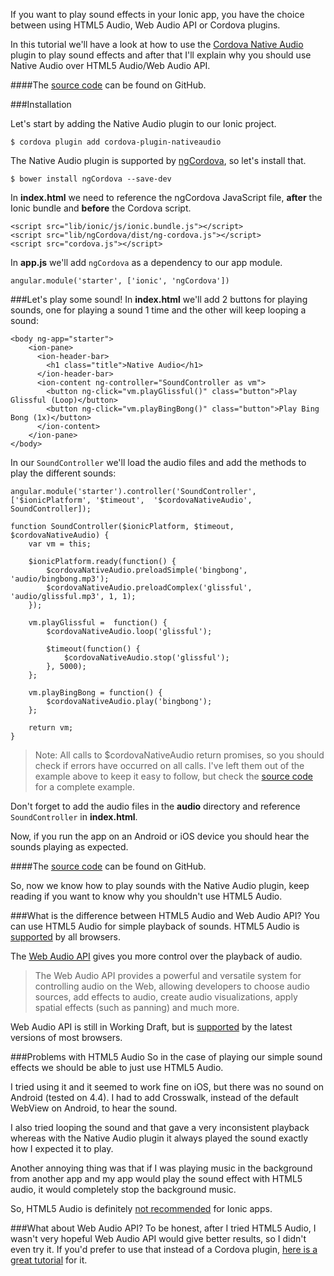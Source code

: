 If you want to play sound effects in your Ionic app, you have the choice between using HTML5 Audio, Web Audio API or Cordova plugins.

In this tutorial we'll have a look at how to use the [Cordova Native Audio](https://github.com/floatinghotpot/cordova-plugin-nativeaudio) plugin to play sound effects and after that I'll explain why you should use Native Audio over HTML5 Audio/Web Audio API.<cut />

####The [source code](https://github.com/ashteya/ionic-tutorial-nativeaudio) can be found on GitHub.
<br />

###Installation

Let's start by adding the Native Audio plugin to our Ionic project. 
```language-markup
$ cordova plugin add cordova-plugin-nativeaudio
```

The Native Audio plugin is supported by [ngCordova](http://www.ngcordova.com), so let's install that.
```language-markup
$ bower install ngCordova --save-dev
```

In **index.html** we need to reference the ngCordova JavaScript file, **after** the Ionic bundle and **before** the Cordova script.
```language-markup
<script src="lib/ionic/js/ionic.bundle.js"></script>
<script src="lib/ngCordova/dist/ng-cordova.js"></script>
<script src="cordova.js"></script>
```

In **app.js** we'll add `ngCordova` as a dependency to our app module.
```language-javascript
angular.module('starter', ['ionic', 'ngCordova'])
```

###Let's play some sound!
In **index.html** we'll add 2 buttons for playing sounds, one for playing a sound 1 time and the other will keep looping a sound:
```language-markup
<body ng-app="starter">
	<ion-pane>
	  <ion-header-bar>
	    <h1 class="title">Native Audio</h1>
	  </ion-header-bar>
	  <ion-content ng-controller="SoundController as vm">
	    <button ng-click="vm.playGlissful()" class="button">Play Glissful (Loop)</button>
	    <button ng-click="vm.playBingBong()" class="button">Play Bing Bong (1x)</button>
	  </ion-content>
	</ion-pane>
</body>
```

In our `SoundController` we'll load the audio files and add the methods to play the different sounds:
```language-javascript
angular.module('starter').controller('SoundController', ['$ionicPlatform', '$timeout',  '$cordovaNativeAudio', SoundController]);

function SoundController($ionicPlatform, $timeout, $cordovaNativeAudio) {
	var vm = this;
	
	$ionicPlatform.ready(function() {
		$cordovaNativeAudio.preloadSimple('bingbong', 'audio/bingbong.mp3');
		$cordovaNativeAudio.preloadComplex('glissful', 'audio/glissful.mp3', 1, 1);
	});
	
	vm.playGlissful =  function() {
		$cordovaNativeAudio.loop('glissful');
		
		$timeout(function() {
			$cordovaNativeAudio.stop('glissful');
		}, 5000);	
	};
	
	vm.playBingBong = function() {
		$cordovaNativeAudio.play('bingbong');
	};
	
	return vm;
}
```

> Note: All calls to $cordovaNativeAudio return promises, so you should check if errors have occurred on all calls. I've left them out of the example above to keep it easy to follow, but check the [source code](https://github.com/ashteya/ionic-tutorial-nativeaudio) for a complete example.

Don't forget to add the audio files in the **audio** directory and reference `SoundController` in **index.html**.

Now, if you run the app on an Android or iOS device you should hear the sounds playing as expected.

####The [source code](https://github.com/ashteya/ionic-tutorial-nativeaudio) can be found on GitHub.
<br />

So, now we know how to play sounds with the Native Audio plugin, keep reading if you want to know why you shouldn't use HTML5 Audio.

###What is the difference between HTML5 Audio and Web Audio API?
You can use HTML5 Audio for simple playback of sounds. HTML5 Audio is [supported](http://caniuse.com/audio) by all browsers.

The [Web Audio API](https://developer.mozilla.org/en-US/docs/Web/API/Web_Audio_API) gives you more control over the playback of audio. 

> The Web Audio API provides a powerful and versatile system for controlling audio on the Web, allowing developers to choose audio sources, add effects to audio, create audio visualizations, apply spatial effects (such as panning) and much more. 

Web Audio API is still in Working Draft, but is [supported](http://caniuse.com/audio-api) by the latest versions of most browsers.

###Problems with HTML5 Audio
So in the case of playing our simple sound effects we should be able to just use HTML5 Audio. 

I tried using it and it seemed to work fine on iOS, but there was no sound on Android (tested on 4.4). I had to add Crosswalk, instead of the default WebView on Android, to hear the sound.

I also tried looping the sound and that gave a very inconsistent playback whereas with the Native Audio plugin it always played the sound exactly how I expected it to play.

Another annoying thing was that if I was playing music in the background from another app and my app would play the sound effect with HTML5 audio, it would completely stop the background music.

So, HTML5 Audio is definitely [not recommended](http://forum.ionicframework.com/t/how-to-play-local-audio-files) for Ionic apps.

###What about Web Audio API?
To be honest, after I tried HTML5 Audio, I wasn't very hopeful Web Audio API would give better results, so I didn't even try it. If you'd prefer to use that instead of a Cordova plugin, [here is a great tutorial](https://www.airpair.com/ionic-framework/posts/using-web-audio-api-for-precision-audio-in-ionic) for it.


